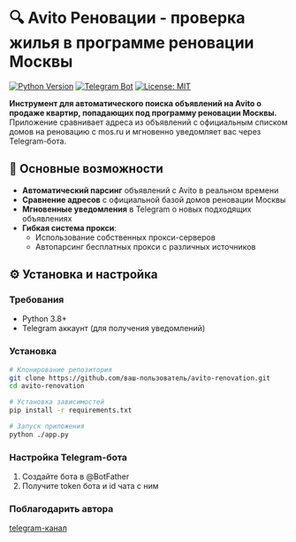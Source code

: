 # 🔍 Avito Реновации - проверка жилья в программе реновации Москвы

[![Python Version](https://img.shields.io/badge/Python-3.8%2B-blue)](https://python.org)
[![Telegram Bot](https://img.shields.io/badge/Telegram-Bot-blue)](https://t.me/junior_lair)
[![License: MIT](https://img.shields.io/badge/License-MIT-green.svg)](https://opensource.org/licenses/MIT)

**Инструмент для автоматического поиска объявлений на Avito о продаже квартир, попадающих под программу реновации Москвы.**   
Приложение сравнивает адреса из объявлений с официальным списком домов на реновацию с mos.ru и мгновенно уведомляет вас через Telegram-бота.

## 🚀 Основные возможности

- **Автоматический парсинг** объявлений с Avito в реальном времени
- **Сравнение адресов** с официальной базой домов реновации Москвы
- **Мгновенные уведомления** в Telegram о новых подходящих объявлениях
- **Гибкая система прокси**:
  - Использование собственных прокси-серверов
  - Автопарсинг бесплатных прокси с различных источников

## ⚙️ Установка и настройка

### Требования
- Python 3.8+
- Telegram аккаунт (для получения уведомлений)

### Установка
```bash
# Клонирование репозитория
git clone https://github.com/ваш-пользователь/avito-renovation.git
cd avito-renovation

# Установка зависимостей
pip install -r requirements.txt

# Запуск приложения
python ./app.py
```

### Настройка Telegram-бота
1. Создайте бота в @BotFather
2. Получите token бота и id чата с ним

### Поблагодарить автора
[telegram-канал](https://t.me/junior_lair)